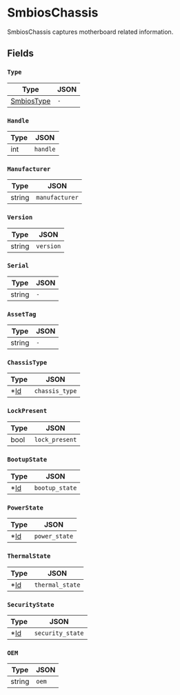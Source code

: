 # SmbiosChassis

SmbiosChassis captures motherboard related information.


## Fields


### `Type`



| Type | JSON |
| ---- | -----------|
| [SmbiosType](smbios_type.md) | `-` |

### `Handle`



| Type | JSON |
| ---- | -----------|
| int | `handle` |

### `Manufacturer`



| Type | JSON |
| ---- | -----------|
| string | `manufacturer` |

### `Version`



| Type | JSON |
| ---- | -----------|
| string | `version` |

### `Serial`



| Type | JSON |
| ---- | -----------|
| string | `-` |

### `AssetTag`



| Type | JSON |
| ---- | -----------|
| string | `-` |

### `ChassisType`



| Type | JSON |
| ---- | -----------|
| *[Id](id.md) | `chassis_type` |

### `LockPresent`



| Type | JSON |
| ---- | -----------|
| bool | `lock_present` |

### `BootupState`



| Type | JSON |
| ---- | -----------|
| *[Id](id.md) | `bootup_state` |

### `PowerState`



| Type | JSON |
| ---- | -----------|
| *[Id](id.md) | `power_state` |

### `ThermalState`



| Type | JSON |
| ---- | -----------|
| *[Id](id.md) | `thermal_state` |

### `SecurityState`



| Type | JSON |
| ---- | -----------|
| *[Id](id.md) | `security_state` |

### `OEM`



| Type | JSON |
| ---- | -----------|
| string | `oem` |
